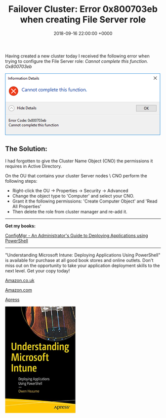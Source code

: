 ﻿---
layout: post
title:  "Failover Cluster: Error 0x800703eb when creating File Server role"
date:   2018-09-16 22:00:00 +0000
categories: FailoverCluster
tags: [failovercluster, cluster, 0x800703eb]
---
Having created a new cluster today I received the following error when trying to configure the File Server role:
*Cannot complete this function. Ox800703eb*

![](/assets/images/ErrorCreatingFileServerRole.png)

## The Solution:
I had forgotten to give the Cluster Name Object (CNO) the permissions it requires in Active Directory.

On the OU that contains your cluster Server nodes \ CNO perform the following steps:
- Right-click the OU -> Properties -> Security -> Advanced
- Change the object type to 'Computer' and select your CNO. 
- Grant it the following permissions: 'Create Computer Object' and 'Read All Properties'
- Then delete the role from cluster manager and re-add it.

---

**Get my books:**

[ConfigMgr - An Administrator's Guide to Deploying Applications using PowerShell](https://leanpub.com/configmgr-DeployUsingPS)

---

"Understanding Microsoft Intune: Deploying Applications Using PowerShell" is available for purchase at all good book stores and online outlets. Don't miss out on the opportunity to take your application deployment skills to the next level. Get your copy today!

[Amazon.co.uk](https://www.amazon.co.uk/Understanding-Microsoft-Intune-Applications-PowerShell/dp/1484288491/ref=asc_df_1484288491/?tag=googshopuk-21&linkCode=df0&hvadid=606535180727&hvpos=&hvnetw=g&hvrand=12156935864725452536&hvpone=&hvptwo=&hvqmt=&hvdev=c&hvdvcmdl=&hvlocint=&hvlocphy=9045778&hvtargid=pla-1897625803371&psc=1&th=1&psc=1)

[Amazon.com](https://www.amazon.com/Understanding-Microsoft-Intune-Applications-PowerShell/dp/1484288491/ref=sr_1_1?crid=2K98Q1E7TIKLJ&keywords=understanding+intune&qid=1682103272&sprefix=understanding+intune%2Caps%2C157&sr=8-1)

[Apress](https://link.springer.com/book/10.1007/978-1-4842-8850-4?source=shoppingads&locale=en-gb&gclid=CjwKCAjw6IiiBhAOEiwALNqncSKm2i93L3ZU_g23RICE6TxylXFk6HPq6YS6HLgsqr_vtCFbzQJMORoCFXUQAvD_BwE)


![](/assets/images/Apress_Intune.png)